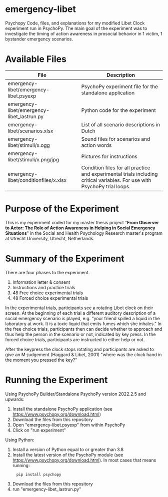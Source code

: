 # emergency-libet
Psychopy Code, files, and explanations for my modified Libet Clock experiment run in PsychoPy. The main goal of the experiment was to investigate the timing of action awareness in prosocial behavior in 1 victim, 1 bystander emergency scenarios.

# Available Files

| File  | Description|
| ------------- | ------------- |
| emergency-libet/emergency-libet.psyexp  | PsychoPy experiment file for the standalone application|
| emergency-libet/emergency-libet_lastrun.py  | Python code for the experiment |
| emergency-libet/scenarios.xlsx | List of all scenario descriptions in Dutch |
| emergency-libet/stimuli/x.ogg | Sound files for scenarios and action words |
| emergency-libet/stimuli/x.png/jpg | Pictures for instructions |
| emergency-libet/conditionfiles/x.xlsx | Condition files for all practice and experimental trials including critical variables. For use with PsychoPy trial loops. |




# Purpose of the Experiment
This is my experiment coded for my master thesis project "**From Observer to Actor:
The Role of Action Awareness in Helping in Social Emergency Situations**" in the Social and Health Psychology Research master's program at Utrecht University, Utrecht, Netherlands.

# Summary of the Experiment
There are four phases to the experiment.
1. Information letter & consent
2. Instructions and practice trials
3. 48 Free choice experimental trials
4. 48 Forced choice experimental trials

In the experimental trials, participants see a rotating Libet clock on their screen. At the beginning of each trial a different auditory description of a social emergency scenario is played, e.g. "your friend spilled a liquid in the laboratory at work. It is a toxic liquid that emits fumes which she inhales."
In the free choice trials, participants then can decide whether to approach and thus help the person in the scenario or not, indicated by key press. 
In the forced choice trials, participants are instructed to either help or not.

After the keypress the clock stops rotating and participants are asked to give an M-judgement (Haggard & Libet, 2001) "where was the clock hand in the moment you pressed the key?"


# Running the Experiment
Using PsychoPy Builder/Standalone PsychoPy version 2022.2.5 and upwards:
1. Install the standalone PsychoPy application (see https://www.psychopy.org/download.html)
2. Download the files from this repository
3. Open "emergency-libet.psyexp" from within PsychoPy 
4. Click on "run experiment"

Using Python:
1. Install a version of Python equal to or greater than 3.8 
2. Install the latest version of the PsychoPy module (see https://www.psychopy.org/download.html). In most cases that means running:
```
     pip install psychopy
```
3. Download the files from this repository
4. run "emergency-libet_lastrun.py"
